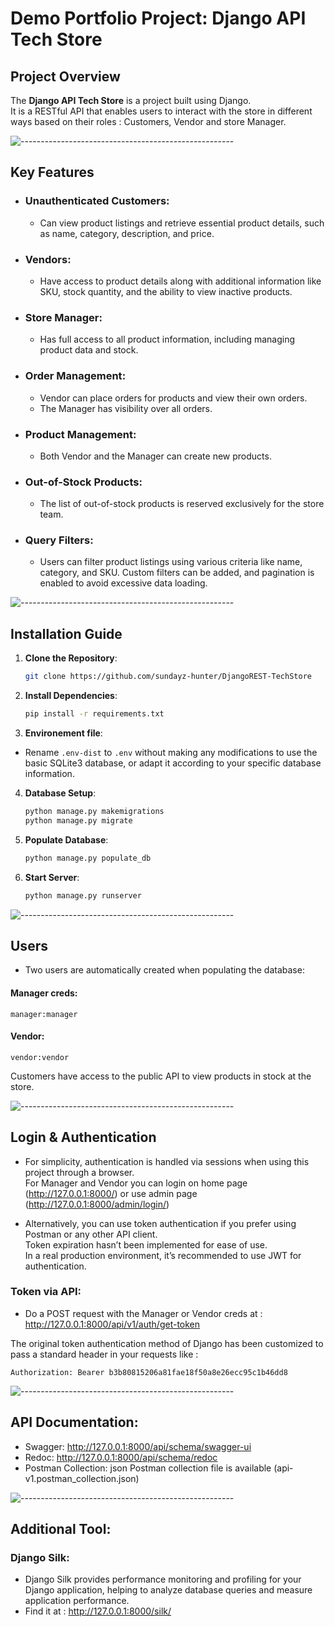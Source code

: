 # Demo Portfolio Project: Django API Tech Store

## **Project Overview**
The **Django API Tech Store** is a project built using Django.  
It is a RESTful API that enables users to interact with the store in different ways based on their roles : Customers, Vendor and store Manager.

![-----------------------------------------------------](https://raw.githubusercontent.com/andreasbm/readme/master/assets/lines/aqua.png)

## **Key Features**
- ### **Unauthenticated Customers**: 
  - Can view product listings and retrieve essential product details, such as name, category, description, and price.
- ### **Vendors**: 
  - Have access to product details along with additional information like SKU, stock quantity, and the ability to view inactive products.
- ### **Store Manager**: 
  - Has full access to all product information, including managing product data and stock.
- ### **Order Management**:
  - Vendor can place orders for products and view their own orders.
  - The Manager has visibility over all orders.
- ### **Product Management**:
  - Both Vendor and the Manager can create new products.
- ### **Out-of-Stock Products**: 
  - The list of out-of-stock products is reserved exclusively for the store team.
- ### **Query Filters**: 
  - Users can filter product listings using various criteria like name, category, and SKU. Custom filters can be added, and pagination is enabled to avoid excessive data loading.

![-----------------------------------------------------](https://raw.githubusercontent.com/andreasbm/readme/master/assets/lines/aqua.png)

## **Installation Guide**

1. **Clone the Repository**:
   ```bash
   git clone https://github.com/sundayz-hunter/DjangoREST-TechStore
   ```

2. **Install Dependencies**:
   ```bash
   pip install -r requirements.txt
   ```

3. **Environement file**: 
- Rename `.env-dist` to `.env` without making any modifications to use the basic SQLite3 database, or adapt it according to your specific database information.

4. **Database Setup**:
     ```bash
     python manage.py makemigrations
     python manage.py migrate
     ```
5. **Populate Database**:
     ```bash
     python manage.py populate_db
     ```
6. **Start Server**:
     ```bash
     python manage.py runserver
     ```
![-----------------------------------------------------](https://raw.githubusercontent.com/andreasbm/readme/master/assets/lines/aqua.png)

## Users 

- Two users are automatically created when populating the database:

#### Manager creds:
```
manager:manager
```

#### Vendor:
  ```
  vendor:vendor
  ```

Customers have access to the public API to view products in stock at the store.

![-----------------------------------------------------](https://raw.githubusercontent.com/andreasbm/readme/master/assets/lines/aqua.png)

## Login & Authentication

- For simplicity, authentication is handled via sessions when using this project through a browser.  
For Manager and Vendor you can login on home page (http://127.0.0.1:8000/) or use admin page (http://127.0.0.1:8000/admin/login/)

- Alternatively, you can use token authentication if you prefer using Postman or any other API client.  
Token expiration hasn’t been implemented for ease of use.  
In a real production environment, it’s recommended to use JWT for authentication.

### Token via API:
- Do a POST request with the Manager or Vendor creds at : http://127.0.0.1:8000/api/v1/auth/get-token

The original token authentication method of Django has been customized to pass a standard header in your requests like :
```
Authorization: Bearer b3b80815206a81fae18f50a8e26ecc95c1b46dd8
```

![-----------------------------------------------------](https://raw.githubusercontent.com/andreasbm/readme/master/assets/lines/aqua.png)

## API Documentation:
- Swagger: http://127.0.0.1:8000/api/schema/swagger-ui
- Redoc: http://127.0.0.1:8000/api/schema/redoc
- Postman Collection: json Postman collection file is available (api-v1.postman_collection.json)

![-----------------------------------------------------](https://raw.githubusercontent.com/andreasbm/readme/master/assets/lines/aqua.png)

## Additional Tool:

### Django Silk:
- Django Silk provides performance monitoring and profiling for your Django application, helping to analyze database queries and measure application performance.
- Find it at : http://127.0.0.1:8000/silk/


